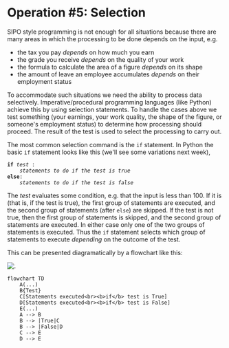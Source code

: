 # Operation #5: Selection

SIPO style programming is not enough for all situations because there
are many areas in which the processing to be done depends on the input,
e.g.

-   the tax you pay _depends_ on how much you earn
-   the grade you receive _depends_ on the quality of your work
-   the formula to calculate the area of a figure _depends_ on its shape
-   the amount of leave an employee accumulates _depends_ on their
    employment status

To accommodate such situations we need the ability to process data
selectively. Imperative/procedural programming languages (like Python)
achieve this by using selection statements. To handle the cases above we
test something (your earnings, your work quality, the shape of the
figure, or someone's employment status) to determine how processing
should proceed. The result of the test is used to select the processing
to carry out.

The most common selection command is the `if` statement. In Python the
basic `if` statement looks like this (we'll see some variations next
week),

<!-- ```plaintext
if test :
    statements to do if the test is true
else:
    statements to do if the test is false
``` -->

  <pre><code class="pseudocode"><b>if</b> <i>test</i> :
    <i>statements to do if the test is true</i>
<b>else</b>:
    <i>statements to do if the test is false</i></code></pre>

The _test_ evaluates some condition, e.g. that the input is less than
100. If it is (that is, if the test is true), the first group of
statements are executed, and the second group of statements
(after `else`) are skipped. If the test is not true, then the first
group of statements is skipped, and the second group of statements are
executed. In either case only one of the two groups of statements is
executed. Thus the `if` statement selects which group of statements to
execute _depending_ on the outcome of the test.

This can be presented diagramatically by a flowchart like this:

![.](10_if_flowchart.gif)

```mermaid
flowchart TD
    A(...)
    B{Test}
    C[Statements executed<br><b>if</b> test is True]
    D[Statements executed<br><b>if</b> test is False]
    E(...)
    A --> B
    B --> |True|C
    B --> |False|D
    C --> E
    D --> E
```